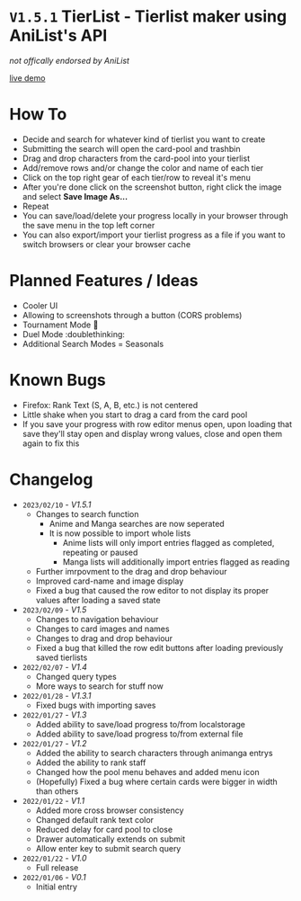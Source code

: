 # `V1.5.1` TierList - Tierlist maker using AniList's API

_not offically endorsed by AniList_

[live demo](https://anzuftnw.github.io/live-demo/tl/)

# How To

- Decide and search for whatever kind of tierlist you want to create
- Submitting the search will open the card-pool and trashbin
- Drag and drop characters from the card-pool into your tierlist
- Add/remove rows and/or change the color and name of each tier
- Click on the top right gear of each tier/row to reveal it's menu
- After you're done click on the screenshot button, right click the image and select **Save Image As...**
- Repeat
- You can save/load/delete your progress locally in your browser through the save menu in the top left corner
- You can also export/import your tierlist progress as a file if you want to switch browsers or clear your browser cache

# Planned Features / Ideas

- Cooler UI
- Allowing to screenshots through a button (CORS problems)
- Tournament Mode :thinking:
- Duel Mode :doublethinking:
- Additional Search Modes = Seasonals

# Known Bugs

- Firefox: Rank Text (S, A, B, etc.) is not centered
- Little shake when you start to drag a card from the card pool
- If you save your progress with row editor menus open, upon loading that save they'll stay open and display wrong values, close and open them again to fix this

# Changelog

- `2023/02/10` - _V1.5.1_
  - Changes to search function
    - Anime and Manga searches are now seperated
    - It is now possible to import whole lists
      - Anime lists will only import entries flagged as completed, repeating or paused
      - Manga lists will additionally import entries flagged as reading
  - Further imrpovment to the drag and drop behaviour
  - Improved card-name and image display
  - Fixed a bug that caused the row editor to not display its proper values after loading a saved state
- `2023/02/09` - _V1.5_
  - Changes to navigation behaviour
  - Changes to card images and names
  - Changes to drag and drop behaviour
  - Fixed a bug that killed the row edit buttons after loading previously saved tierlists
- `2022/02/07` - _V1.4_
  - Changed query types
  - More ways to search for stuff now
- `2022/01/28` - _V1.3.1_
  - Fixed bugs with importing saves
- `2022/01/27` - _V1.3_
  - Added ability to save/load progress to/from localstorage
  - Added ability to save/load progress to/from external file
- `2022/01/27` - _V1.2_
  - Added the ability to search characters through animanga entrys
  - Added the ability to rank staff
  - Changed how the pool menu behaves and added menu icon
  - (Hopefully) Fixed a bug where certain cards were bigger in width than others
- `2022/01/22` - _V1.1_
  - Added more cross browser consistency
  - Changed default rank text color
  - Reduced delay for card pool to close
  - Drawer automatically extends on submit
  - Allow enter key to submit search query
- `2022/01/22` - _V1.0_
  - Full release
- `2022/01/06` - _V0.1_
  - Initial entry
